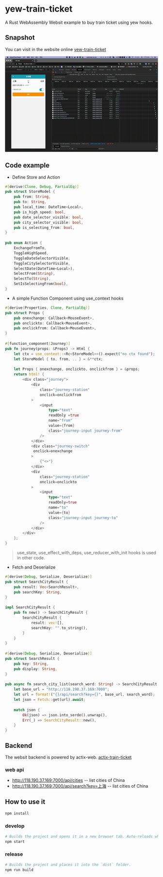 # yew-train-ticket

A Rust WebAssembly Websit example to buy train ticket using yew hooks.

## Snapshot

You can visit in the website online [yew-train-ticket](http://118.190.37.169:8002)

![snapshot](snapshot/yew.gif)

## Code example

- Define Store and Action

``` rust
#[derive(Clone, Debug, PartialEq)]
pub struct StoreModel {
    pub from: String,
    pub to: String,
    pub local_time: DateTime<Local>,
    pub is_high_speed: bool,
    pub date_selector_visible: bool,
    pub city_selector_visible: bool,
    pub is_selecting_from: bool,
}

pub enum Action {
    ExchangeFromTo,
    ToggleHighSpeed,
    ToggleDateSelectorVisible,
    ToggleCitySelectorVisible,
    SelectDate(DateTime<Local>),
    SelectFrom(String),
    SelectTo(String),
    SetIsSelectingFrom(bool),
}
```


- A simple Function Component using use_context hooks

``` rust
#[derive(Properties, Clone, PartialEq)]
pub struct Props {
    pub onexchange: Callback<MouseEvent>,
    pub onclickto: Callback<MouseEvent>,
    pub onclickfrom: Callback<MouseEvent>,
}

#[function_component(Journey)]
pub fn journey(props: &Props) -> Html {
    let ctx = use_context::<Rc<StoreModel>>().expect("no ctx found");
    let StoreModel { to, from, .. } = &**ctx;

    let Props { onexchange, onclickto, onclickfrom } = &props;
    return html! {
        <div class="journey">
            <div
                class="journey-station"
                onclick=onclickfrom
            >
                <input
                    type="text"
                    readOnly =true
                    name="from"
                    value={from}
                    class="journey-input journey-from"
                />
            </div>
            <div class="journey-switch"
             onclick=onexchange
            >
                {"<>"}
            </div>
            <div
                class="journey-station"
                onclick=onclickto
            >
                <input
                    type="text"
                    readOnly=true
                    name="to"
                    value={to}
                    class="journey-input journey-to"
                />
            </div>
        </div>
    };
}

```

> use_state, use_effect_with_deps, use_reducer_with_init hooks is used in other code.


- Fetch and Deserialize

``` rust
#[derive(Debug, Serialize, Deserialize)]
pub struct SearchCityResult {
    pub result: Vec<SearchResult>,
    pub searchKey: String,
}

impl SearchCityResult {
    pub fn new() -> SearchCityResult {
        SearchCityResult {
            result: vec![],
            searchKey: "".to_string(),
        }
    }
}

#[derive(Debug, Serialize, Deserialize)]
pub struct SearchResult {
    pub key: String,
    pub display: String,
}

pub async fn search_city_list(search_word: String) -> SearchCityResult {
    let base_url = "http://118.190.37.169:7000";
    let url = format!("{}/api/search?key={}", base_url, search_word);
    let json = Fetch::get(url).await;

    match json {
        Ok(json) => json.into_serde().unwrap(),
        Err(_) => SearchCityResult::new(),
    }
}
```
## Backend

The websit backend is powered by actix-web. [actix-train-ticket](https://github.com/anthhub/actix-train-ticket)

### web api
- http://118.190.37.169:7000/api/cities   -- list cities of China
- http://118.190.37.169:7000/api/search?key=上海  -- list cities of China

## How to use it

```sh
npm install
```

### develop

```sh
# Builds the project and opens it in a new browser tab. Auto-reloads when the project changes.
npm start
```

### release

```sh
# Builds the project and places it into the `dist` folder.
npm run build
```